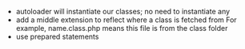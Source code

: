 - autoloader will instantiate our classes; no need to instantiate any
- add a middle extension to reflect where a class is fetched from
  For example, name.class.php means this file is from the class folder
- use prepared statements
